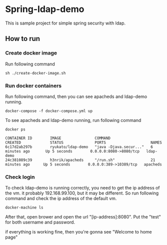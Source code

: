 # Spring-ldap-demo
This is sample project for simple spring security with ldap.

## How to run
### Create docker image
Run following command

```
sh ./create-docker-image.sh
```

### Run docker containers
Run following command, then you can see apacheds and ldap-demo running.

```
docker-compose -f docker-compose.yml up
```

To see apacheds and ldap-demo running, run following command

```
docker ps
```

```
CONTAINER ID        IMAGE               COMMAND                  CREATED             STATUS              PORTS                    NAMES
6c17d2ab297b        ryukato/ldap-demo   "java -Djava.secur..."   6 minutes ago       Up 5 seconds        0.0.0.0:8080->8080/tcp   ldap-demo
24c381089c39        h3nrik/apacheds     "/run.sh"                21 minutes ago      Up 5 seconds        0.0.0.0:389->10389/tcp   apacheds
```

### Check login
To check ldap-demo is running correctly, you need to get the ip address of the vm. it probably 192.168.99.100, but it may be different. So run following command and check the ip address of the default vm.

```
docker-machine ls
```

After that, open brower and open the url "[ip-address]:8080".
Put the "test" for both username and password.

if everything is working fine, then you're gonna see "Welcome to home page"
